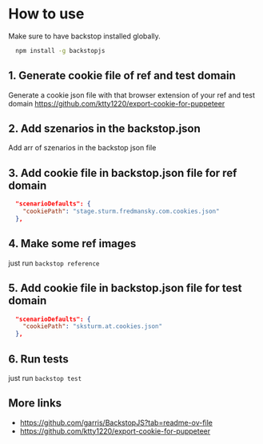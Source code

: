 # How to use

Make sure to have backstop installed globally.

```bash
  npm install -g backstopjs
```

## 1. Generate cookie file of ref and test domain

Generate a cookie json file with that browser extension of your ref and test domain 
https://github.com/ktty1220/export-cookie-for-puppeteer

## 2. Add szenarios in the backstop.json

Add arr of szenarios in the backstop json file

## 3. Add cookie file in backstop.json file for ref domain

```json
  "scenarioDefaults": {
    "cookiePath": "stage.sturm.fredmansky.com.cookies.json"
  },
```

## 4. Make some ref images

just run `backstop reference`


## 5. Add cookie file in backstop.json file for test domain

```json
  "scenarioDefaults": {
    "cookiePath": "sksturm.at.cookies.json"
  },
```

## 6. Run tests

just run `backstop test`


## More links

- https://github.com/garris/BackstopJS?tab=readme-ov-file
- https://github.com/ktty1220/export-cookie-for-puppeteer